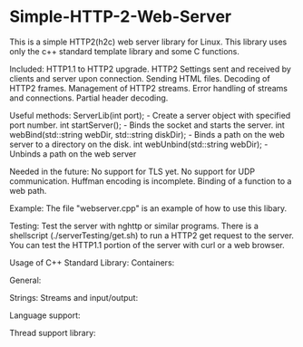 # Simple-HTTP-2-Web-Server

This is a simple HTTP2(h2c) web server library for Linux.
This library uses only the c++ standard template library and some C functions.

Included:
  HTTP1.1 to HTTP2 upgrade.
  HTTP2 Settings sent and received by clients and server upon connection.
  Sending HTML files.
  Decoding of HTTP2 frames.
  Management of HTTP2 streams.
  Error handling of streams and connections.
  Partial header decoding.

Useful methods:
  ServerLib(int port); - Create a server object with specified port number.
  int startServer(); - Binds the socket and starts the server.
  int webBind(std::string webDir, std::string diskDir); - Binds a path on the web server to a directory on the disk.
  int webUnbind(std::string webDir); - Unbinds a path on the web server

Needed in the future:
  No support for TLS yet.
  No support for UDP communication.
  Huffman encoding is incomplete.
  Binding of a function to a web path.

Example:
  The file "webserver.cpp" is an example of how to use this libary.

Testing:
  Test the server with nghttp or similar programs. There is a shellscript (./serverTesting/get.sh) to run a
  HTTP2 get request to the server. You can test the HTTP1.1 portion of the server with curl or a web browser.

Usage of C++ Standard Library:
  Containers:
    <array>
    <bitset>
    <map>
    <vector>
    
  General:
    <chrono>
    
  Strings:
    <string>
    <regex>
  Streams and input/output:
    <fstream>
    <iostream>
    <sstream>
    
  Language support:
    <exception>
    <new>
    
  Thread support library:
    <thread>
    